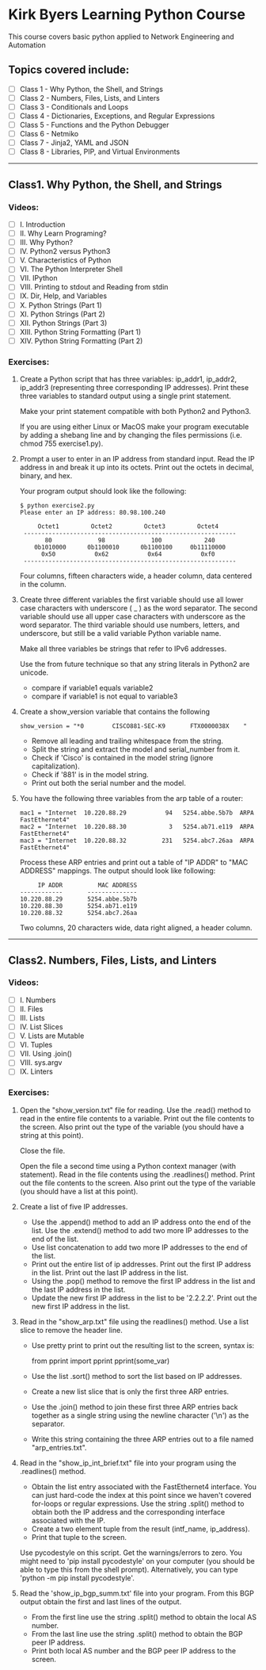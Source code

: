 # Kirk Byers Learning Python Course

This course covers basic python applied to Network Engineering and Automation

## Topics covered include:

 - [ ] Class 1 - Why Python, the Shell, and Strings
 - [ ] Class 2 - Numbers, Files, Lists, and Linters
 - [ ] Class 3 - Conditionals and Loops
 - [ ] Class 4 - Dictionaries, Exceptions, and Regular Expressions
 - [ ] Class 5 - Functions and the Python Debugger
 - [ ] Class 6 - Netmiko
 - [ ] Class 7 - Jinja2, YAML and JSON
 - [ ] Class 8 - Libraries, PIP, and Virtual Environments

------------------------------------------------------------------

## Class1. Why Python, the Shell, and Strings

### Videos:

 - [ ] I.    Introduction
 - [ ] II.   Why Learn Programing?
 - [ ] III.  Why Python?
 - [ ] IV.   Python2 versus Python3
 - [ ] V.    Characteristics of Python
 - [ ] VI.   The Python Interpreter Shell
 - [ ] VII.  IPython
 - [ ] VIII. Printing to stdout and Reading from stdin
 - [ ] IX.   Dir, Help, and Variables​
 - [ ] X.    Python Strings (Part 1)
 - [ ] XI.   Python Strings (Part 2)
 - [ ] XII.  Python Strings (Part 3)
 - [ ] XIII. Python String Formatting (Part 1)
 - [ ] XIV.  Python String Formatting (Part 2)
 
### Exercises:

1. Create a Python script that has three variables: ip_addr1, ip_addr2, ip_addr3 (representing three corresponding IP addresses). Print these three variables to standard output using a single print statement.

   Make your print statement compatible with both Python2 and Python3.

   If you are using either Linux or MacOS make your program executable by adding a shebang line and by changing the files permissions (i.e. chmod 755 exercise1.py).

2. Prompt a user to enter in an IP address from standard input. Read the IP address in and break it up into its octets. Print out the octets in decimal, binary, and hex.

   Your program output should look like the following:

       $ python exercise2.py 
       Please enter an IP address: 80.98.100.240
       
            Octet1         Octet2         Octet3         Octet4
        ------------------------------------------------------------
              80             98             100            240
           0b1010000      0b1100010      0b1100100     0b11110000
             0x50           0x62           0x64           0xf0
        ------------------------------------------------------------

   Four columns, fifteen characters wide, a header column, data centered in the column.

3. Create three different variables the first variable should use all lower case characters with underscore ( _ ) as the word separator. The second variable should use all upper case characters with underscore as the word separator. The third variable should use numbers, letters, and underscore, but still be a valid variable Python variable name.

   Make all three variables be strings that refer to IPv6 addresses.

   Use the from future technique so that any string literals in Python2 are unicode.

   - compare if variable1 equals variable2
   - compare if variable1 is not equal to variable3

4. Create a show_version variable that contains the following

       show_version = "*0        CISCO881-SEC-K9       FTX0000038X    " 

   - Remove all leading and trailing whitespace from the string.
   - Split the string and extract the model and serial_number from it.
   - Check if 'Cisco' is contained in the model string (ignore capitalization).
   - Check if '881' is in the model string.
   - Print out both the serial number and the model.

5. You have the following three variables from the arp table of a router:

       mac1 = "Internet  10.220.88.29           94   5254.abbe.5b7b  ARPA   FastEthernet4"
       mac2 = "Internet  10.220.88.30            3   5254.ab71.e119  ARPA   FastEthernet4"
       mac3 = "Internet  10.220.88.32          231   5254.abc7.26aa  ARPA   FastEthernet4"

   Process these ARP entries and print out a table of "IP ADDR" to "MAC ADDRESS" mappings. The output should look like following:

            IP ADDR          MAC ADDRESS
       ------------       --------------
       10.220.88.29       5254.abbe.5b7b
       10.220.88.30       5254.ab71.e119
       10.220.88.32       5254.abc7.26aa

   Two columns, 20 characters wide, data right aligned, a header column.

------------------------------------------------------------------

## Class2. Numbers, Files, Lists, and Linters

### Videos:

 - [ ] I.    Numbers
 - [ ] II.   Files
 - [ ] III.  Lists
 - [ ] IV.   List Slices
 - [ ] V.    Lists are Mutable
 - [ ] VI.   Tuples
 - [ ] VII.  Using .join()
 - [ ] VIII. sys.argv
 - [ ] IX.   Linters
 
### Exercises:

1. Open the "show_version.txt" file for reading. Use the .read() method to read in the entire file contents to a variable. Print out the file contents to the screen. Also print out the type of the variable (you should have a string at this point).

   Close the file.

   Open the file a second time using a Python context manager (with statement). Read in the file contents using the .readlines() method. Print out the file contents to the screen. Also print out the type of the variable (you should have a list at this point).

2. Create a list of five IP addresses.

   - Use the .append() method to add an IP address onto the end of the list. Use the .extend() method to add two more IP addresses to the end of the list.
   - Use list concatenation to add two more IP addresses to the end of the list.
   - Print out the entire list of ip addresses. Print out the first IP address in the list. Print out the last IP address in the list.
   - Using the .pop() method to remove the first IP address in the list and the last IP address in the list.
   - Update the new first IP address in the list to be '2.2.2.2'. Print out the new first IP address in the list.

3. Read in the "show_arp.txt" file using the readlines() method. Use a list slice to remove the header line.

   - Use pretty print to print out the resulting list to the screen, syntax is:

       from pprint import pprint
       pprint(some_var)

   - Use the list .sort() method to sort the list based on IP addresses.
   - Create a new list slice that is only the first three ARP entries.
   - Use the .join() method to join these first three ARP entries back together as a single string using the newline character ('\n') as the separator.
   - Write this string containing the three ARP entries out to a file named "arp_entries.txt".

4. Read in the "show_ip_int_brief.txt" file into your program using the .readlines() method.

   - Obtain the list entry associated with the FastEthernet4 interface. You can just hard-code the index at this point since we haven't covered for-loops or regular expressions. Use the string .split() method to obtain both the IP address and the corresponding interface associated with the IP.
   - Create a two element tuple from the result (intf_name, ip_address).
   - Print that tuple to the screen.

   Use pycodestyle on this script. Get the warnings/errors to zero. You might need to 'pip install pycodestyle' on your computer (you should be able to type this from the shell prompt). Alternatively, you can type 'python -m pip install pycodestyle'.

5. Read the 'show_ip_bgp_summ.txt' file into your program. From this BGP output obtain the first and last lines of the output.

   - From the first line use the string .split() method to obtain the local AS number.
   - From the last line use the string .split() method to obtain the BGP peer IP address.
   - Print both local AS number and the BGP peer IP address to the screen.


